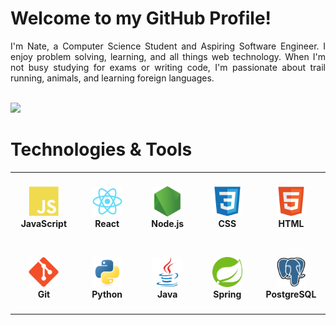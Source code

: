 # Welcome to my GitHub Profile! 

<div align="justify">
    I'm Nate, a Computer Science Student and Aspiring Software Engineer. I enjoy problem solving, learning, and all things web technology. 
    When I'm not busy studying for exams or writing code, I'm passionate about trail running, animals, and learning foreign languages. 

<br/><a href="https://www.linkedin.com/in/nathan-edge/"><img src="https://img.shields.io/badge/linkedin-%230077B5.svg?&style=for-the-badge&logo=linkedin&logoColor=white" height=25></a>


# Technologies & Tools

<table>
  <tr>
    <td align="center" height="108" width="108">
      <img
        src="https://github.com/devicons/devicon/blob/v2.15.1/icons/javascript/javascript-plain.svg"
        width="48"
        height="48"
        alt="JavaScript"
      />
      <br /><strong>JavaScript</strong>
    </td>
    <td align="center" height="108" width="108">
      <img
        src="https://github.com/devicons/devicon/blob/v2.15.1/icons/react/react-original.svg"
        width="48"
        height="48"
        alt="React"
      />
      <br /><strong>React</strong>
    </td>
    <td align="center" height="108" width="108">
      <img
        src="https://github.com/devicons/devicon/blob/v2.15.1/icons/nodejs/nodejs-original.svg"
        width="48"
        height="48"
        alt="Node.js"
      />
      <br /><strong>Node.js</strong>
    </td>
    <td align="center" height="108" width="108">
      <img
        src="https://github.com/devicons/devicon/blob/v2.15.1/icons/css3/css3-original.svg"
        width="48"
        height="48"
        alt="CSS"
      />
      <br /><strong>CSS</strong>
    </td>
    <td align="center" height="108" width="108">
      <img
        src="https://github.com/devicons/devicon/blob/v2.15.1/icons/html5/html5-original.svg"
        width="48"
        height="48"
        alt="HTML"
      />
      <br /><strong>HTML</strong>
    </td>
      </tr>
    <td align="center" height="108" width="108">
      <img
        src="https://github.com/devicons/devicon/blob/v2.15.1/icons/git/git-original.svg"
        width="48"
        height="48"
        alt="Git"
      />
      <br /><strong>Git</strong>
    </td>
    <td align="center" height="108" width="108">
      <img
        src="https://github.com/devicons/devicon/blob/v2.15.1/icons/python/python-original.svg"
        width="48"
        height="48"
        alt="Python"
      />
      <br /><strong>Python</strong>
    </td>
    <td align="center" height="108" width="108">
      <img
        src="https://github.com/devicons/devicon/blob/v2.15.1/icons/java/java-original.svg"
        width="48"
        height="48"
        alt="Java"
      />
      <br /><strong>Java</strong>
    </td>
    <td align="center" height="108" width="108">
      <img
        src="https://github.com/devicons/devicon/blob/v2.15.1/icons/spring/spring-original.svg"
        width="48"
        height="48"
        alt="Spring"
      />
      <br /><strong>Spring</strong>
    </td>
    <td align="center" height="108" width="108">
      <img
        src="https://github.com/devicons/devicon/blob/v2.15.1/icons/postgresql/postgresql-original.svg"
        width="48"
        height="48"
        alt="PostgreSQL"
      />
      <br /><strong>PostgreSQL</strong>
    </td>
    
